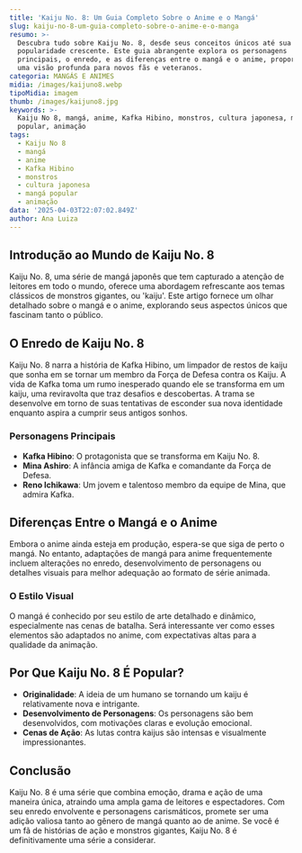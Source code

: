 ```yaml
---
title: 'Kaiju No. 8: Um Guia Completo Sobre o Anime e o Mangá'
slug: kaiju-no-8-um-guia-completo-sobre-o-anime-e-o-manga
resumo: >-
  Descubra tudo sobre Kaiju No. 8, desde seus conceitos únicos até sua
  popularidade crescente. Este guia abrangente explora os personagens
  principais, o enredo, e as diferenças entre o mangá e o anime, proporcionando
  uma visão profunda para novos fãs e veteranos.
categoria: MANGÁS E ANIMES
midia: /images/kaijuno8.webp
tipoMidia: imagem
thumb: /images/kaijuno8.jpg
keywords: >-
  Kaiju No 8, mangá, anime, Kafka Hibino, monstros, cultura japonesa, mangá
  popular, animação
tags:
  - Kaiju No 8
  - mangá
  - anime
  - Kafka Hibino
  - monstros
  - cultura japonesa
  - mangá popular
  - animação
data: '2025-04-03T22:07:02.849Z'
author: Ana Luiza
---
```


## Introdução ao Mundo de Kaiju No. 8
Kaiju No. 8, uma série de mangá japonês que tem capturado a atenção de leitores em todo o mundo, oferece uma abordagem refrescante aos temas clássicos de monstros gigantes, ou 'kaiju'. Este artigo fornece um olhar detalhado sobre o mangá e o anime, explorando seus aspectos únicos que fascinam tanto o público.

## O Enredo de Kaiju No. 8
Kaiju No. 8 narra a história de Kafka Hibino, um limpador de restos de kaiju que sonha em se tornar um membro da Força de Defesa contra os Kaiju. A vida de Kafka toma um rumo inesperado quando ele se transforma em um kaiju, uma reviravolta que traz desafios e descobertas. A trama se desenvolve em torno de suas tentativas de esconder sua nova identidade enquanto aspira a cumprir seus antigos sonhos.

### Personagens Principais
- **Kafka Hibino**: O protagonista que se transforma em Kaiju No. 8.
- **Mina Ashiro**: A infância amiga de Kafka e comandante da Força de Defesa.
- **Reno Ichikawa**: Um jovem e talentoso membro da equipe de Mina, que admira Kafka.

## Diferenças Entre o Mangá e o Anime
Embora o anime ainda esteja em produção, espera-se que siga de perto o mangá. No entanto, adaptações de mangá para anime frequentemente incluem alterações no enredo, desenvolvimento de personagens ou detalhes visuais para melhor adequação ao formato de série animada.

### O Estilo Visual
O mangá é conhecido por seu estilo de arte detalhado e dinâmico, especialmente nas cenas de batalha. Será interessante ver como esses elementos são adaptados no anime, com expectativas altas para a qualidade da animação.

## Por Que Kaiju No. 8 É Popular?
- **Originalidade**: A ideia de um humano se tornando um kaiju é relativamente nova e intrigante.
- **Desenvolvimento de Personagens**: Os personagens são bem desenvolvidos, com motivações claras e evolução emocional.
- **Cenas de Ação**: As lutas contra kaijus são intensas e visualmente impressionantes.

## Conclusão
Kaiju No. 8 é uma série que combina emoção, drama e ação de uma maneira única, atraindo uma ampla gama de leitores e espectadores. Com seu enredo envolvente e personagens carismáticos, promete ser uma adição valiosa tanto ao gênero de mangá quanto ao de anime. Se você é um fã de histórias de ação e monstros gigantes, Kaiju No. 8 é definitivamente uma série a considerar.
